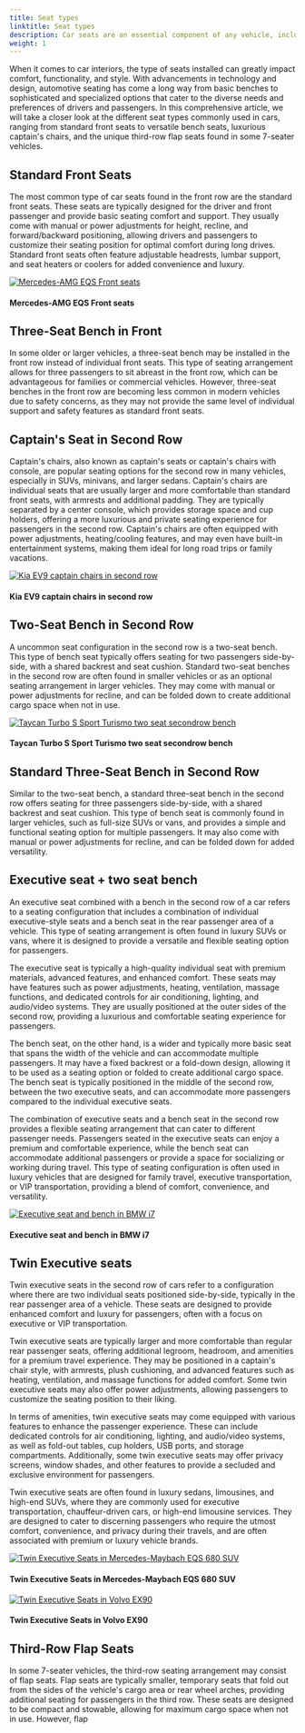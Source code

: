 ```yaml
---
title: Seat types
linktitle: Seat types
description: Car seats are an essential component of any vehicle, including electric vehicles (EVs). As EVs become increasingly popular, manufacturers are incorporating advanced features and technology into their seats to provide passengers with the utmost comfort and convenience.
weight: 1
---
```

<!-- markdownlint-disable MD033 -->
When it comes to car interiors, the type of seats installed can greatly impact comfort, functionality, and style. With advancements in technology and design, automotive seating has come a long way from basic benches to sophisticated and specialized options that cater to the diverse needs and preferences of drivers and passengers. In this comprehensive article, we will take a closer look at the different seat types commonly used in cars, ranging from standard front seats to versatile bench seats, luxurious captain's chairs, and the unique third-row flap seats found in some 7-seater vehicles.

## Standard Front Seats

The most common type of car seats found in the front row are the standard front seats. These seats are typically designed for the driver and front passenger and provide basic seating comfort and support. They usually come with manual or power adjustments for height, recline, and forward/backward positioning, allowing drivers and passengers to customize their seating position for optimal comfort during long drives. Standard front seats often feature adjustable headrests, lumbar support, and seat heaters or coolers for added convenience and luxury.

<figur>
    <a href="https://media.evkx.net/multimedia/technology/seats/types/eqsfrontseats_1.jpg">
    <img src="https://media.evkx.net/multimedia/technology/seats/types/eqsfrontseats_1_st.jpg" alt="Mercedes-AMG EQS Front seats" title="Mercedes-AMG EQS Front seats">
    </a>
    <figcaption><h4>Mercedes-AMG EQS Front seats</h4></figcaption>
</figur>


## Three-Seat Bench in Front

In some older or larger vehicles, a three-seat bench may be installed in the front row instead of individual front seats. This type of seating arrangement allows for three passengers to sit abreast in the front row, which can be advantageous for families or commercial vehicles. However, three-seat benches in the front row are becoming less common in modern vehicles due to safety concerns, as they may not provide the same level of individual support and safety features as standard front seats.

## Captain's Seat in Second Row

Captain's chairs, also known as captain's seats or captain's chairs with console, are popular seating options for the second row in many vehicles, especially in SUVs, minivans, and larger sedans. Captain's chairs are individual seats that are usually larger and more comfortable than standard front seats, with armrests and additional padding. They are typically separated by a center console, which provides storage space and cup holders, offering a more luxurious and private seating experience for passengers in the second row. Captain's chairs are often equipped with power adjustments, heating/cooling features, and may even have built-in entertainment systems, making them ideal for long road trips or family vacations.

<figur>
    <a href="https://media.evkx.net/multimedia/technology/seats/types/kiaev9captainseats_1.jpg">
    <img src="https://media.evkx.net/multimedia/technology/seats/types/kiaev9captainseats_1_st.jpg" alt="Kia EV9 captain chairs in second row" title="Kia EV9 captain chairs in second row">
    </a>
    <figcaption><h4>Kia EV9 captain chairs in second row</h4></figcaption>
</figur>

## Two-Seat Bench in Second Row

A uncommon seat configuration in the second row is a two-seat bench. This type of bench seat typically offers seating for two passengers side-by-side, with a shared backrest and seat cushion. Standard two-seat benches in the second row are often found in smaller vehicles or as an optional seating arrangement in larger vehicles. They may come with manual or power adjustments for recline, and can be folded down to create additional cargo space when not in use.

<figur>
    <a href="https://media.evkx.net/multimedia/technology/seats/types/taycanturbostwoseatbench_1.jpg">
    <img src="https://media.evkx.net/multimedia/technology/seats/types/taycanturbostwoseatbench_1_st.jpg" alt="Taycan Turbo S Sport Turismo two seat secondrow bench" title="Taycan Turbo S Sport Turismo two seat secondrow bench">
    </a>
    <figcaption><h4>Taycan Turbo S Sport Turismo two seat secondrow bench</h4></figcaption>
</figur>


## Standard Three-Seat Bench in Second Row

Similar to the two-seat bench, a standard three-seat bench in the second row offers seating for three passengers side-by-side, with a shared backrest and seat cushion. This type of bench seat is commonly found in larger vehicles, such as full-size SUVs or vans, and provides a simple and functional seating option for multiple passengers. It may also come with manual or power adjustments for recline, and can be folded down for added versatility.

## Executive seat + two seat bench

An executive seat combined with a bench in the second row of a car refers to a seating configuration that includes a combination of individual executive-style seats and a bench seat in the rear passenger area of a vehicle. This type of seating arrangement is often found in luxury SUVs or vans, where it is designed to provide a versatile and flexible seating option for passengers.

The executive seat is typically a high-quality individual seat with premium materials, advanced features, and enhanced comfort. These seats may have features such as power adjustments, heating, ventilation, massage functions, and dedicated controls for air conditioning, lighting, and audio/video systems. They are usually positioned at the outer sides of the second row, providing a luxurious and comfortable seating experience for passengers.

The bench seat, on the other hand, is a wider and typically more basic seat that spans the width of the vehicle and can accommodate multiple passengers. It may have a fixed backrest or a fold-down design, allowing it to be used as a seating option or folded to create additional cargo space. The bench seat is typically positioned in the middle of the second row, between the two executive seats, and can accommodate more passengers compared to the individual executive seats.

The combination of executive seats and a bench seat in the second row provides a flexible seating arrangement that can cater to different passenger needs. Passengers seated in the executive seats can enjoy a premium and comfortable experience, while the bench seat can accommodate additional passengers or provide a space for socializing or working during travel. This type of seating configuration is often used in luxury vehicles that are designed for family travel, executive transportation, or VIP transportation, providing a blend of comfort, convenience, and versatility.

<figur>
    <a href="https://media.evkx.net/multimedia/technology/seats/types/bmii7executiveseats_1.jpg">
    <img src="https://media.evkx.net/multimedia/technology/seats/types/bmii7executiveseats_1_st.jpg" alt="Executive seat and bench in BMW i7" title="Executive seat and bench in BMW i7">
    </a>
    <figcaption><h4>Executive seat and bench in BMW i7</h4></figcaption>
</figur>


## Twin Executive seats

Twin executive seats in the second row of cars refer to a configuration where there are two individual seats positioned side-by-side, typically in the rear passenger area of a vehicle. These seats are designed to provide enhanced comfort and luxury for passengers, often with a focus on executive or VIP transportation.

Twin executive seats are typically larger and more comfortable than regular rear passenger seats, offering additional legroom, headroom, and amenities for a premium travel experience. They may be positioned in a captain's chair style, with armrests, plush cushioning, and advanced features such as heating, ventilation, and massage functions for added comfort. Some twin executive seats may also offer power adjustments, allowing passengers to customize the seating position to their liking.

In terms of amenities, twin executive seats may come equipped with various features to enhance the passenger experience. These can include dedicated controls for air conditioning, lighting, and audio/video systems, as well as fold-out tables, cup holders, USB ports, and storage compartments. Additionally, some twin executive seats may offer privacy screens, window shades, and other features to provide a secluded and exclusive environment for passengers.

Twin executive seats are often found in luxury sedans, limousines, and high-end SUVs, where they are commonly used for executive transportation, chauffeur-driven cars, or high-end limousine services. They are designed to cater to discerning passengers who require the utmost comfort, convenience, and privacy during their travels, and are often associated with premium or luxury vehicle brands.

<figur>
    <a href="https://media.evkx.net/multimedia/technology/seats/types/eqssuv680twinexecutiveseats_1.jpg">
    <img src="https://media.evkx.net/multimedia/technology/seats/types/eqssuv680twinexecutiveseats_1_st.jpg" alt="Twin Executive Seats in Mercedes-Maybach EQS 680 SUV" title="Twin Executive Seats in Mercedes-Maybach EQS 680 SUV">
    </a>
    <figcaption><h4>Twin Executive Seats in Mercedes-Maybach EQS 680 SUV</h4></figcaption>
</figur>

<figur>
    <a href="https://media.evkx.net/multimedia/technology/seats/types/volvoex90twinexecutive_1.jpg">
    <img src="https://media.evkx.net/multimedia/technology/seats/types/volvoex90twinexecutive_1_st.jpg" alt="Twin Executive Seats in Volvo EX90" title="Twin Executive Seats in Volvo EX90">
    </a>
    <figcaption><h4>Twin Executive Seats in Volvo EX90</h4></figcaption>
</figur>

## Third-Row Flap Seats

In some 7-seater vehicles, the third-row seating arrangement may consist of flap seats. Flap seats are typically smaller, temporary seats that fold out from the sides of the vehicle's cargo area or rear wheel arches, providing additional seating for passengers in the third row. These seats are designed to be compact and stowable, allowing for maximum cargo space when not in use. However, flap
